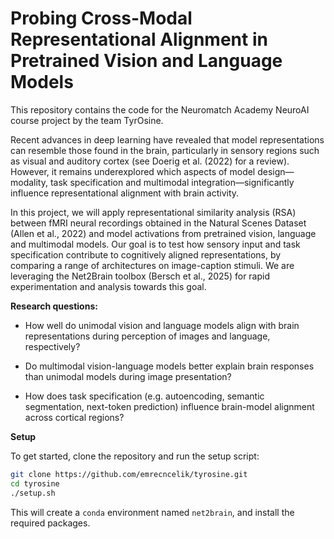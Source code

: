 # Probing Cross-Modal Representational Alignment in Pretrained Vision and Language Models

This repository contains the code for the Neuromatch Academy NeuroAI course project by the team TyrOsine.

Recent advances in deep learning have revealed that model representations can resemble those found in the brain, particularly in sensory regions such as visual and auditory cortex (see Doerig et al. (2022) for a review). However, it remains underexplored which aspects of model design—modality, task specification and multimodal integration—significantly influence representational alignment with brain activity.

In this project, we will apply representational similarity analysis (RSA) between fMRI neural recordings obtained in the Natural Scenes Dataset (Allen et al., 2022) and model activations from pretrained vision, language and multimodal models. Our goal is to test how sensory input and task specification contribute to cognitively aligned representations, by comparing a range of architectures on image-caption stimuli. We are leveraging the Net2Brain toolbox (Bersch et al., 2025) for rapid experimentation and analysis towards this goal.

**Research questions:**

- How well do unimodal vision and language models align with brain representations during perception of images and language, respectively?

- Do multimodal vision-language models better explain brain responses than unimodal models during image presentation?

- How does task specification (e.g. autoencoding, semantic segmentation, next-token prediction) influence brain-model alignment across cortical regions?

**Setup**

To get started, clone the repository and run the setup script:

```bash
git clone https://github.com/emrecncelik/tyrosine.git
cd tyrosine
./setup.sh
```

This will create a `conda` environment named `net2brain`, and install the required packages.

